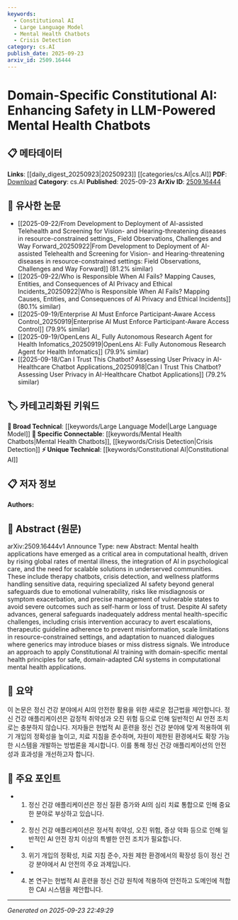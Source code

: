 ```yaml
---
keywords:
  - Constitutional AI
  - Large Language Model
  - Mental Health Chatbots
  - Crisis Detection
category: cs.AI
publish_date: 2025-09-23
arxiv_id: 2509.16444
---
```


<!-- KEYWORD_LINKING_METADATA:
{
  "processed_timestamp": "2025-09-23T22:49:29.511692",
  "vocabulary_version": "1.0",
  "selected_keywords": [
    "Constitutional AI",
    "Large Language Model",
    "Mental Health Chatbots",
    "Crisis Detection"
  ],
  "rejected_keywords": [],
  "similarity_scores": {
    "Constitutional AI": 0.78,
    "Large Language Model": 0.8,
    "Mental Health Chatbots": 0.82,
    "Crisis Detection": 0.79
  },
  "extraction_method": "AI_prompt_based",
  "budget_applied": true,
  "candidates_json": {
    "candidates": [
      {
        "surface": "Constitutional AI",
        "canonical": "Constitutional AI",
        "aliases": [
          "CAI"
        ],
        "category": "unique_technical",
        "rationale": "Constitutional AI represents a novel approach tailored for domain-specific safety in AI systems, enhancing the specificity of mental health applications.",
        "novelty_score": 0.85,
        "connectivity_score": 0.65,
        "specificity_score": 0.88,
        "link_intent_score": 0.78
      },
      {
        "surface": "Large Language Model",
        "canonical": "Large Language Model",
        "aliases": [
          "LLM"
        ],
        "category": "broad_technical",
        "rationale": "Large Language Models are central to the development of AI chatbots and connect well with existing technical frameworks.",
        "novelty_score": 0.45,
        "connectivity_score": 0.92,
        "specificity_score": 0.7,
        "link_intent_score": 0.8
      },
      {
        "surface": "Mental Health Chatbots",
        "canonical": "Mental Health Chatbots",
        "aliases": [
          "Therapy Chatbots"
        ],
        "category": "specific_connectable",
        "rationale": "This term is crucial for linking AI applications specifically designed for mental health, highlighting their unique safety requirements.",
        "novelty_score": 0.7,
        "connectivity_score": 0.75,
        "specificity_score": 0.85,
        "link_intent_score": 0.82
      },
      {
        "surface": "Crisis Detection",
        "canonical": "Crisis Detection",
        "aliases": [
          "Crisis Intervention"
        ],
        "category": "specific_connectable",
        "rationale": "Crisis Detection is a key component in mental health applications, requiring precise AI interventions to prevent escalation.",
        "novelty_score": 0.65,
        "connectivity_score": 0.78,
        "specificity_score": 0.8,
        "link_intent_score": 0.79
      }
    ],
    "ban_list_suggestions": [
      "method",
      "performance",
      "experiment"
    ]
  },
  "decisions": [
    {
      "candidate_surface": "Constitutional AI",
      "resolved_canonical": "Constitutional AI",
      "decision": "linked",
      "scores": {
        "novelty": 0.85,
        "connectivity": 0.65,
        "specificity": 0.88,
        "link_intent": 0.78
      }
    },
    {
      "candidate_surface": "Large Language Model",
      "resolved_canonical": "Large Language Model",
      "decision": "linked",
      "scores": {
        "novelty": 0.45,
        "connectivity": 0.92,
        "specificity": 0.7,
        "link_intent": 0.8
      }
    },
    {
      "candidate_surface": "Mental Health Chatbots",
      "resolved_canonical": "Mental Health Chatbots",
      "decision": "linked",
      "scores": {
        "novelty": 0.7,
        "connectivity": 0.75,
        "specificity": 0.85,
        "link_intent": 0.82
      }
    },
    {
      "candidate_surface": "Crisis Detection",
      "resolved_canonical": "Crisis Detection",
      "decision": "linked",
      "scores": {
        "novelty": 0.65,
        "connectivity": 0.78,
        "specificity": 0.8,
        "link_intent": 0.79
      }
    }
  ]
}
-->

# Domain-Specific Constitutional AI: Enhancing Safety in LLM-Powered Mental Health Chatbots

## 📋 메타데이터

**Links**: [[daily_digest_20250923|20250923]] [[categories/cs.AI|cs.AI]]
**PDF**: [Download](https://arxiv.org/pdf/2509.16444.pdf)
**Category**: cs.AI
**Published**: 2025-09-23
**ArXiv ID**: [2509.16444](https://arxiv.org/abs/2509.16444)

## 🔗 유사한 논문
- [[2025-09-22/From Development to Deployment of AI-assisted Telehealth and Screening for Vision- and Hearing-threatening diseases in resource-constrained settings_ Field Observations, Challenges and Way Forward_20250922|From Development to Deployment of AI-assisted Telehealth and Screening for Vision- and Hearing-threatening diseases in resource-constrained settings: Field Observations, Challenges and Way Forward]] (81.2% similar)
- [[2025-09-22/Who is Responsible When AI Fails? Mapping Causes, Entities, and Consequences of AI Privacy and Ethical Incidents_20250922|Who is Responsible When AI Fails? Mapping Causes, Entities, and Consequences of AI Privacy and Ethical Incidents]] (80.1% similar)
- [[2025-09-19/Enterprise AI Must Enforce Participant-Aware Access Control_20250919|Enterprise AI Must Enforce Participant-Aware Access Control]] (79.9% similar)
- [[2025-09-19/OpenLens AI_ Fully Autonomous Research Agent for Health Infomatics_20250919|OpenLens AI: Fully Autonomous Research Agent for Health Infomatics]] (79.9% similar)
- [[2025-09-18/Can I Trust This Chatbot? Assessing User Privacy in AI-Healthcare Chatbot Applications_20250918|Can I Trust This Chatbot? Assessing User Privacy in AI-Healthcare Chatbot Applications]] (79.2% similar)

## 🏷️ 카테고리화된 키워드
**🧠 Broad Technical**: [[keywords/Large Language Model|Large Language Model]]
**🔗 Specific Connectable**: [[keywords/Mental Health Chatbots|Mental Health Chatbots]], [[keywords/Crisis Detection|Crisis Detection]]
**⚡ Unique Technical**: [[keywords/Constitutional AI|Constitutional AI]]

## 📋 저자 정보

**Authors:** 

## 📄 Abstract (원문)

arXiv:2509.16444v1 Announce Type: new 
Abstract: Mental health applications have emerged as a critical area in computational health, driven by rising global rates of mental illness, the integration of AI in psychological care, and the need for scalable solutions in underserved communities. These include therapy chatbots, crisis detection, and wellness platforms handling sensitive data, requiring specialized AI safety beyond general safeguards due to emotional vulnerability, risks like misdiagnosis or symptom exacerbation, and precise management of vulnerable states to avoid severe outcomes such as self-harm or loss of trust. Despite AI safety advances, general safeguards inadequately address mental health-specific challenges, including crisis intervention accuracy to avert escalations, therapeutic guideline adherence to prevent misinformation, scale limitations in resource-constrained settings, and adaptation to nuanced dialogues where generics may introduce biases or miss distress signals. We introduce an approach to apply Constitutional AI training with domain-specific mental health principles for safe, domain-adapted CAI systems in computational mental health applications.

## 📝 요약

이 논문은 정신 건강 분야에서 AI의 안전한 활용을 위한 새로운 접근법을 제안합니다. 정신 건강 애플리케이션은 감정적 취약성과 오진 위험 등으로 인해 일반적인 AI 안전 조치로는 충분하지 않습니다. 저자들은 헌법적 AI 훈련을 정신 건강 분야에 맞게 적용하여 위기 개입의 정확성을 높이고, 치료 지침을 준수하며, 자원이 제한된 환경에서도 확장 가능한 시스템을 개발하는 방법론을 제시합니다. 이를 통해 정신 건강 애플리케이션의 안전성과 효과성을 개선하고자 합니다.

## 🎯 주요 포인트

- 1. 정신 건강 애플리케이션은 정신 질환 증가와 AI의 심리 치료 통합으로 인해 중요한 분야로 부상하고 있습니다.
- 2. 정신 건강 애플리케이션은 정서적 취약성, 오진 위험, 증상 악화 등으로 인해 일반적인 AI 안전 장치 이상의 특별한 안전 조치가 필요합니다.
- 3. 위기 개입의 정확성, 치료 지침 준수, 자원 제한 환경에서의 확장성 등이 정신 건강 분야에서 AI 안전의 주요 과제입니다.
- 4. 본 연구는 헌법적 AI 훈련을 정신 건강 원칙에 적용하여 안전하고 도메인에 적합한 CAI 시스템을 제안합니다.


---

*Generated on 2025-09-23 22:49:29*